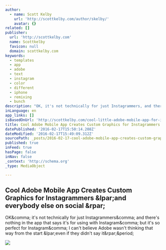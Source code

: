```yaml
---
author:
  - name: Scott Kelby
    url: 'http://scottkelby.com/author/skelby/'
    avatar: {}
related: []
publisher:
  url: 'http://scottkelby.com'
  name: Scottkelby
  favicon: null
  domain: scottkelby.com
keywords:
  - templates
  - app
  - adobe
  - text
  - instagram
  - color
  - different
  - iphone
  - remixing
  - bunch
description: "OK, it's not technically for just Instagrammers, and there's nothing in the app that says it's for using with Instagram, but it's so perfect for Instagram, I can't believe Adobe wasn't thinking that way from the start (even if they didn't say it)."
inLanguage: en
app_links: []
isBasedOnUrl: 'http://scottkelby.com/cool-little-adobe-mobile-app-for-instagrammers-and-other-folks/'
title: Cool Adobe Mobile App Creates Custom Graphics for Instagrammers (and everybody else on social )
datePublished: '2016-02-17T15:50:14.208Z'
dateModified: '2016-02-17T15:49:09.312Z'
sourcePath: _posts/2016-02-17-cool-adobe-mobile-app-creates-custom-graphics-for-instagramm.md
published: true
inFeed: true
hasPage: false
inNav: false
_context: 'http://schema.org'
_type: MediaObject

---
```

<article style=""><h1>Cool Adobe Mobile App Creates Custom Graphics for Instagrammers &amp;lpar;and everybody else on social &amp;rpar;</h1><p>OK&amp;comma; it's not technically for just Instagrammers&amp;comma; and there's nothing in the app that says it's for using with Instagram&amp;comma; but it's so perfect for Instagram&amp;comma; I can't believe Adobe wasn't thinking that way from the start &amp;lpar;even if they didn't say it&amp;rpar;&amp;period;</p><img src="http://img.kelbymediagroup.com/scottkelby/wp-content/uploads/2016/02/apostapp1.jpg" /></article>